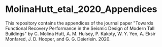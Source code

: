 # MolinaHutt_etal_2020_Appendices
This repository contains the appendices of the journal paper "Towards Functional Recovery Performance in the Seismic Design of Modern Tall Buildings" by C. Molina Hutt, A. M. Hulsey, P. Kakoty, W. Y. Yen, A. Eksir Monfared, J. D. Hooper, and G. G. Deierlein. 2020.
